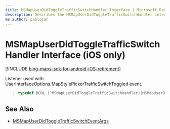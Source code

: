 ```yaml
---
title: MSMapUserDidToggleTrafficSwitchHandler Interface | Microsoft Docs
description: Describes the MSMapUserDidToggleTrafficSwitchHandler interface for iOS and provides the interface's syntax and additional references.
ms.author: pablocan
---
```


# MSMapUserDidToggleTrafficSwitchHandler Interface (iOS only)

[!INCLUDE [bing-maps-sdk-for-android-iOS-retirement](../../../includes/bing-maps-sdk-for-android-iOS-retirement.md)]

Listener used with UserInterfaceOptions.MapStylePickerTrafficSwitchToggled event.

>```objectivec
> typedef BOOL (^MSMapUserDidToggleTrafficSwitchHandler)(MSMapUserDidToggleTrafficSwitchEventArgs* _Nonnull);
>```

## See Also

* [MSMapUserDidToggleTrafficSwitchEventArgs](MSMapUserDidToggleTrafficSwitchEventArgs-class.md)